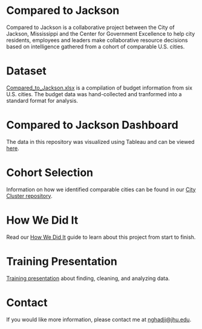 # Compared to Jackson

Compared to Jackson is a collaborative project between the City of Jackson, Mississippi and the Center for Government Excellence to help city residents, employees and leaders make collaborative resource decisions based on intelligence gathered from a cohort of comparable U.S. cities.

# Dataset
[Compared_to_Jackson.xlsx](/Compared_to_Jackson.xlsx) is a compilation of budget information from six U.S. cities. The budget data was hand-collected and tranformed into a standard format for analysis.

# Compared to Jackson Dashboard
The data in this repository was visualized using Tableau and can be viewed [here](http://labs.centerforgov.org/projects/kickstarts/index_jackson.html).

# Cohort Selection
Information on how we identified comparable cities can be found in our [City Cluster repository](https://github.com/govex/city-cluster).

# How We Did It
Read our [How We Did It](https://github.com/govex/Jackson/blob/master/Jackson%20-%20How%20We%20Did%20It.pdf) guide to learn about this project from start to finish.

# Training Presentation
[Training presentation](https://github.com/govex/Jackson/blob/master/Jackson%20MS%20Training%20Presentation.pdf) about finding, cleaning, and analyzing data. 

# Contact
If you would like more information, please contact me at nghadji@jhu.edu.
